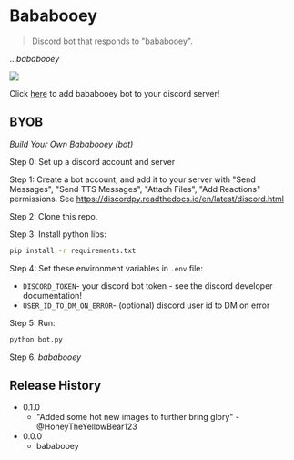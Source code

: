 # Bababooey
> Discord bot that responds to "bababooey".

..._bababooey_

![](doctrine.png)

Click [here](https://discord.com/api/oauth2/authorize?client_id=800449482491035659&permissions=104512&scope=bot)
to add bababooey bot to your discord server!

## BYOB
_Build Your Own Bababooey (bot)_

Step 0: Set up a discord account and server

Step 1: Create a bot account, and add it to your server with "Send Messages", "Send TTS Messages", "Attach Files",
"Add Reactions" permissions.
See https://discordpy.readthedocs.io/en/latest/discord.html 

Step 2: Clone this repo.

Step 3: Install python libs:
```bash
pip install -r requirements.txt
```

Step 4: Set these environment variables in `.env` file:
- `DISCORD_TOKEN`- your discord bot token - see the discord developer documentation!
- `USER_ID_TO_DM_ON_ERROR`- (optional) discord user id to DM on error

Step 5: Run:
```bash
python bot.py
```

Step 6. _bababooey_


## Release History

* 0.1.0
    * "Added some hot new images to further bring glory" - @HoneyTheYellowBear123
* 0.0.0
    * bababooey
